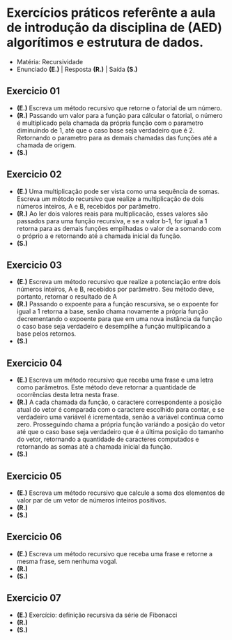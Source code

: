 # Exercícios práticos referênte a aula de introdução da disciplina de (AED) algorítimos e estrutura de dados.

- Matéria: Recursividade
- Enunciado **(E.)** | Resposta **(R.)** | Saída **(S.)**

## Exercicio 01

- **(E.)** Escreva um método recursivo que retorne o fatorial de um número.
- **(R.)** Passando um valor para a função para cálcular o fatorial, o número é multiplicado pela chamada da própria função com o parametro diminuindo de 1, até que o caso base seja verdadeiro que é 2. Retornando o parametro para as demais chamadas das funções até a chamada de origem.
- **(S.)** 

## Exercicio 02

- **(E.)** Uma multiplicação pode ser vista como uma sequência de somas. Escreva um método recursivo que realize a multiplicação de dois números inteiros, A e B, recebidos por parâmetro.
- **(R.)** Ao ler dois valores reais para multiplicacão, esses valores são passados para uma função recursiva, e se a valor b-1, for igual a 1 retorna para as demais funções empilhadas o valor de a somando com o próprio a e retornando até a chamada inicial da função.
- **(S.)** 

## Exercicio 03

- **(E.)** Escreva um método recursivo que realize a potenciação entre dois números inteiros, A e B, recebidos por parâmetro. Seu método deve, portanto, retornar o resultado de A
- **(R.)** Passando o expoente para a função rescursiva, se o expoente for igual a 1 retorna a base, senão chama novamente a própria função decrementando o expoente para que em uma nova instância da função o caso base seja verdadeiro e desempilhe a função multiplicando a base pelos retornos.
- **(S.)** 

## Exercicio 04

- **(E.)** Escreva um método recursivo que receba uma frase e uma letra como parâmetros. Este método deve retornar a quantidade de ocorrências desta letra nesta frase.
- **(R.)** A cada chamada da função, o caractere correspondente a posição atual do vetor é comparada com o caractere escolhido para contar, e se verdadeiro uma variável é icrementada, senão a variável continua como zero. Prosseguindo chama a própria função variándo a posição do vetor até que o caso  base seja verdadeiro que é a última posição do tamanho do vetor, retornando a quantidade de caracteres computados e retornando as somas até a chamada inicial da função.
- **(S.)** 

## Exercicio 05

- **(E.)** Escreva um método recursivo que calcule a soma dos elementos de valor par de um vetor de números inteiros positivos.
- **(R.)** 
- **(S.)** 

## Exercicio 06

- **(E.)** Escreva um método recursivo que receba uma frase e retorne a mesma frase, sem nenhuma vogal.
- **(R.)** 
- **(S.)** 

## Exercicio 07

- **(E.)** Exercício: definição recursiva da série de Fibonacci
- **(R.)** 
- **(S.)** 
